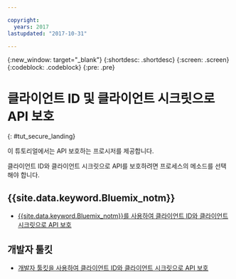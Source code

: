 ```yaml
---

copyright:
  years: 2017
lastupdated: "2017-10-31"

---
```



{:new_window: target="_blank"}
{:shortdesc: .shortdesc}
{:screen: .screen}
{:codeblock: .codeblock}
{:pre: .pre}

# 클라이언트 ID 및 클라이언트 시크릿으로 API 보호
{: #tut_secure_landing}

이 튜토리얼에서는 API 보호하는 프로시저를 제공합니다.

클라이언트 ID와 클라이언트 시크릿으로 API를 보호하려면 프로세스의 메소드를 선택해야 합니다.

## {{site.data.keyword.Bluemix_notm}}

- [{{site.data.keyword.Bluemix_notm}}를 사용하여 클라이언트 ID와 클라이언트 시크릿으로 API 보호](tut_secure_id_secret_bm.html)

## 개발자 툴킷

- [개발자 툴킷을 사용하여 클라이언트 ID와 클라이언트 시크릿으로 API 보호](tut_secure_id_secret_tk.html)












